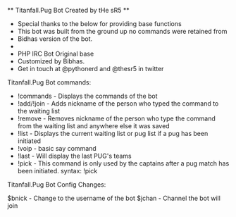 
** Titanfall.Pug Bot Created by tHe sR5 **
* Special thanks to the below for providing base functions
* This bot was built from the ground up no commands were retained from
* Bidhas version of the bot.
*
* PHP IRC Bot Original base
* Customized by Bibhas.
* Get in touch at @pythonerd and @thesr5 in twitter

Titanfall.Pug Bot commands:

* !commands - Displays the commands of the bot
* !add/!join - Adds nickname of the person who typed the command to the waiting list
* !remove - Removes nickname of the person who type the command from the waiting list and anywhere else it was saved
* !list - Displays the current waiting list or pug list if a pug has been initiated
* !voip - basic say command
* !last - Will display the last PUG's teams
* !pick - This command is only used by the captains after a pug match has been initiated. syntax: !pick <NUMBER>

Titanfall.Pug Bot Config Changes:

$bnick - Change to the username of the bot
$jchan - Channel the bot will join


